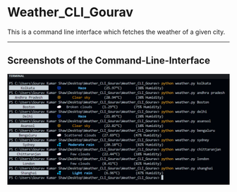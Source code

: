 # Weather_CLI_Gourav
This is a command line interface which fetches the weather of a given city.

<hr>

## Screenshots of the Command-Line-Interface

<img src = "Screenshots/Output.png">
